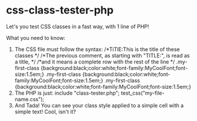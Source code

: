 css-class-tester-php
====================

Let's you test CSS classes in a fast way, with 1 line of PHP!

What you need to know:

1. The CSS file must follow the syntax:
    /*TiTlE:This is the title of these classes */
    /*The previous comment, as starting with "TITLE:", is read as a title, */
    /*and it means a complete row with the rest of the line */
    .my-first-class {background:black;color:white;font-family:MyCoolFont;font-size:1.5em;}
    .my-first-class {background:black;color:white;font-family:MyCoolFont;font-size:1.5em;}
    .my-first-class {background:black;color:white;font-family:MyCoolFont;font-size:1.5em;}
2. The PHP is just:
    include "class-tester.php";
    test_css("my-file-name.css");
3. And Tada! You can see your class style applied to a simple cell with a simple text! Cool, isn't it?
